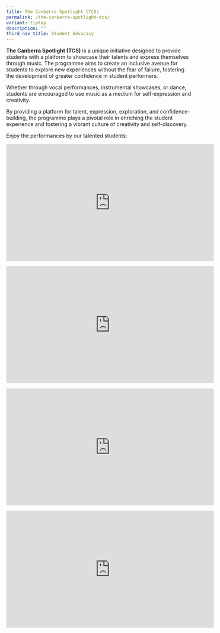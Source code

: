 ```yaml
---
title: The Canberra Spotlight (TCS)
permalink: /the-canberra-spotlight-tcs/
variant: tiptap
description: ""
third_nav_title: Student Advocacy
---
```

<p><strong>The Canberra Spotlight (TCS)</strong> is a unique initiative designed
to provide students with a platform to showcase their talents and express
themselves through music. The programme aims to create an inclusive avenue
for students to explore new experiences without the fear of failure, fostering
the development of greater confidence in student performers.</p>
<p>Whether through vocal performances, instrumental showcases, or dance,
students are encouraged to use music as a medium for self-expression and
creativity.</p>
<p>By providing a platform for talent, expression, exploration, and confidence-building,
the programme plays a pivotal role in enriching the student experience
and fostering a vibrant culture of creativity and self-discovery.</p>
<p>Enjoy the performances by our talented students:</p>
<div class="iframe-wrapper">
<iframe height="315" width="560" allowfullscreen="true" frameborder="0" src="https://www.youtube.com/embed/RQ5Ii8x2rgw?si=8vrhDlXYJ_scvBGR"></iframe>
</div>
<p></p>
<div class="iframe-wrapper">
<iframe height="315" width="560" allowfullscreen="true" frameborder="0" src="https://www.youtube.com/embed/GFTFpU71vvs?si=JksJPWUp6IXTDPf5"></iframe>
</div>
<p></p>
<div class="iframe-wrapper">
<iframe height="315" width="560" allowfullscreen="true" frameborder="0" src="https://www.youtube.com/embed/r5An6zTdONM?si=hpKYeSD2NS0S55Wd"></iframe>
</div>
<p></p>
<div class="iframe-wrapper">
<iframe height="315" width="560" allowfullscreen="true" frameborder="0" src="https://www.youtube.com/embed/llRXQSVNn6w?si=6RjO7DipGE3cjfz-"></iframe>
</div>
<p></p>